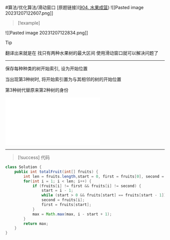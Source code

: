 #算法/优化算法/滑动窗口
[原题链接]([904. 水果成篮](https://leetcode.cn/problems/fruit-into-baskets/))
![[Pasted image 20231207122607.png]]
> [!example]

![[Pasted image 20231207122834.png]]

> [!tip] 
> 翻译出来就是在
> 找只有两种水果树的最大区间
> 使用滑动窗口就可以解决问题了

---
保存每种种类的树开始索引, 设为开始位置

当出现第3种树时, 将开始索引置为与其相邻的树的开始位置

第3种树代替原来第2种树的身份

![](904.md)

---
> [!success] 代码
> 

```java
class Solution {  
    public int totalFruit(int[] fruits) {  
        int len = fruits.length,start = 0, first = fruits[0], second = fruits[0], max = 1; 
        for(int i = 1; i < len; i++) {  
            if (fruits[i] != first && fruits[i] != second) {  
                start = i - 1;  
                while (start > 0 && fruits[start] == fruits[start - 1]) start--;  
                second = fruits[i];  
                first = fruits[start];  
            }  
            max = Math.max(max, i - start + 1);  
        }  
        return max;  
    }  
}
```

